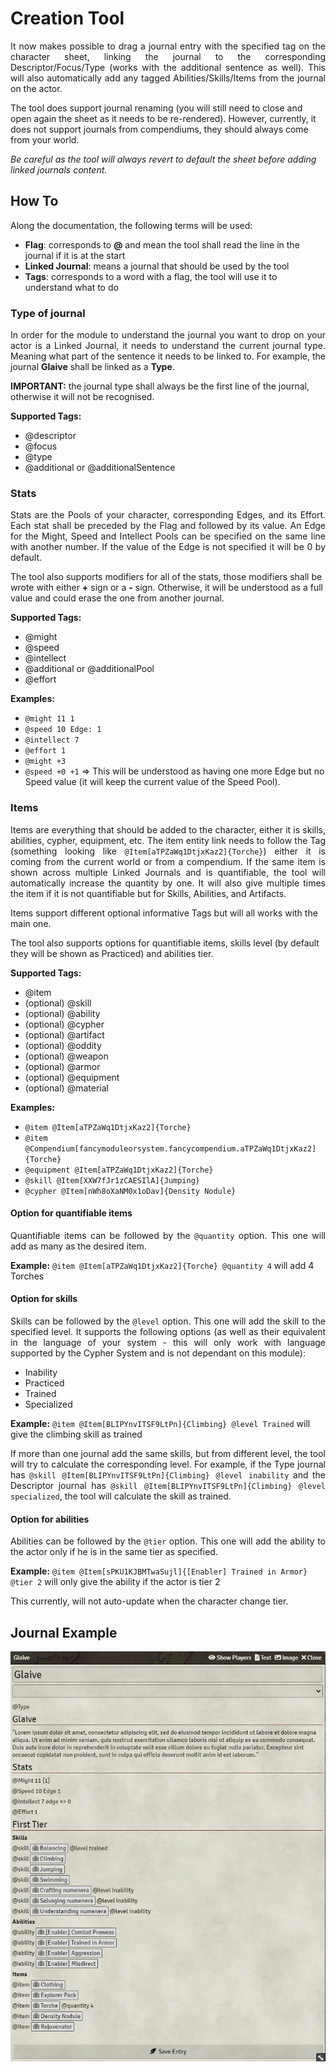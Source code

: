 # Creation Tool

<p align="justify">
It now makes possible to drag a journal entry with the specified tag on the character sheet, linking the journal to the corresponding Descriptor/Focus/Type (works with the additional sentence as well). This will also automatically add any tagged Abilities/Skills/Items from the journal on the actor.

The tool does support journal renaming (you will still need to close and open again the sheet as it needs to be re-rendered). However, currently, it does not support journals from compendiums, they should always come from your world.

<i>Be careful as the tool will always revert to default the sheet before adding linked journals content.</i>
</p>

## How To

Along the documentation, the following terms will be used:

- **Flag**: corresponds to **@** and mean the tool shall read the line in the journal if it is at the start
- **Linked Journal**: means a journal that should be used by the tool
- **Tags**: corresponds to a word with a flag, the tool will use it to understand what to do

### Type of journal

<p align="justify">
In order for the module to understand the journal you want to drop on your actor is a Linked Journal, it needs to understand the current journal type. Meaning what part of the sentence it needs to be linked to. For example, the journal <b>Glaive</b> shall be linked as a <b>Type</b>.

<b> IMPORTANT:</b> the journal type shall always be the first line of the journal, otherwise it will not be recognised.
</p>

**Supported Tags:**

- @descriptor
- @focus
- @type
- @additional or @additionalSentence

### Stats

<p align="justify">
Stats are the Pools of your character, corresponding Edges, and its Effort. Each stat shall be preceded by the Flag and followed by its value. An Edge for the Might, Speed and Intellect Pools can be specified on the same line with another number. If the value of the Edge is not specified it will be 0 by default.

The tool also supports modifiers for all of the stats, those modifiers shall be wrote with either <b>+</b> sign or a <b>-</b> sign. Otherwise, it will be understood as a full value and could erase the one from another journal.
</p>

**Supported Tags:**

- @might
- @speed
- @intellect
- @additional or @additionalPool
- @effort

**Examples:**

- `@might 11 1`
- `@speed 10 Edge: 1`
- `@intellect 7`
- `@effort 1`
- `@might +3`
- `@speed +0 +1` => This will be understood as having one more Edge but no Speed value (it will keep the current value of the Speed Pool).

### Items

<p align="justify">
Items are everything that should be added to the character, either it is skills, abilities, cypher, equipment, etc. The item entity link needs to follow the Tag (something looking like <code>@Item[aTPZaWq1DtjxKaz2]{Torche}</code>) either it is coming from the current world or from a compendium. If the same item is shown across multiple Linked Journals and is quantifiable, the tool will automatically increase the quantity by one. It will also give multiple times the item if it is not quantifiable but for Skills, Abilities, and Artifacts.

Items support different optional informative Tags but will all works with the main one.

The tool also supports options for quantifiable items, skills level (by default they will be shown as Practiced) and abilities tier.
</p>

**Supported Tags:**

- @item
- (optional) @skill
- (optional) @ability
- (optional) @cypher
- (optional) @artifact
- (optional) @oddity
- (optional) @weapon
- (optional) @armor
- (optional) @equipment
- (optional) @material

**Examples:**

- `@item @Item[aTPZaWq1DtjxKaz2]{Torche}`
- `@item @Compendium[fancymoduleorsystem.fancycompendium.aTPZaWq1DtjxKaz2]{Torche}`
- `@equipment @Item[aTPZaWq1DtjxKaz2]{Torche}`
- `@skill @Item[XXW7fJr1zCAESIlA]{Jumping}`
- `@cypher @Item[nWh8oXaNM0x1oDav]{Density Nodule}`

#### Option for quantifiable items

<p align="justify">
Quantifiable items can be followed by the <code>@quantity</code> option. This one will add as many as the desired item.
</p>

**Example:** `@item @Item[aTPZaWq1DtjxKaz2]{Torche} @quantity 4` will add 4 Torches

#### Option for skills

<p align="justify">
Skills can be followed by the <code>@level</code> option. This one will add the skill to the specified level. It supports the following options (as well as their equivalent in the language of your system - this will only work with language supported by the Cypher System and is not dependant on this module):
</p>

- Inability
- Practiced
- Trained
- Specialized

**Example:** `@item @Item[BLIPYnvITSF9LtPn]{Climbing} @level Trained` will give the climbing skill as trained

<p align="justify">
If more than one journal add the same skills, but from different level, the tool will try to calculate the corresponding level. For example, if the Type journal has <code>@skill @Item[BLIPYnvITSF9LtPn]{Climbing} @level inability</code> and the Descriptor journal has <code>@skill @Item[BLIPYnvITSF9LtPn]{Climbing} @level specialized</code>, the tool will calculate the skill as trained.
</p>

#### Option for abilities

<p align="justify">
Abilities can be followed by the <code>@tier</code> option. This one will add the ability to the actor only if he is in the same tier as specified.
</p>

**Example:** `@item @Item[sPKU1KJBMTwaSujl]{[Enabler] Trained in Armor} @tier 2` will only give the ability if the actor is tier 2

<p align="justify">
This currently, will not auto-update when the character change tier.
</p>

## Journal Example

![](https://raw.githubusercontent.com/NiceTSY/nice-cypher-add-ons/master/screenshots/creation_tool_example.png)